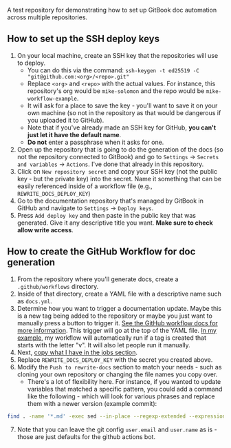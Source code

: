 A test repository for demonstrating how to set up GitBook doc automation across multiple repositories.

## How to set up the SSH deploy keys

1. On your local machine, create an SSH key that the repositories will use to deploy.
    * You can do this via the command: `ssh-keygen -t ed25519 -C "git@github.com:<org>/<repo>.git"`
    * Replace `<org>` and `<repo>` with the actual values. For instance, this repository's org would be `mike-solomon` and the repo would be `mike-workflow-example`.
    * It will ask for a place to save the key - you'll want to save it on your own machine (so not in the repository as that would be dangerous if you uploaded it to GitHub).
    * Note that if you've already made an SSH key for GitHub, **you can't just let it have the default name**.
    * **Do not** enter a passphrase when it asks for one.
2. Open up the repository that is going to do the generation of the docs (so not the repository connected to GitBook) and go to `Settings` -> `Secrets and variables` -> `Actions`. I've done that already in this repository.
3. Click on `New repository secret` and copy your SSH key (not the public key - but the private key) into the secret. Name it something that can be easily referenced inside of a workflow file (e.g., `REWRITE_DOCS_DEPLOY_KEY`)
4. Go to the documentation repository that's managed by GitBook in GitHub and navigate to `Settings` -> `Deploy keys`.
5. Press `Add deploy key` and then paste in the public key that was generated. Give it any descriptive title you want. **Make sure to check allow write access**.

## How to create the GitHub Workflow for doc generation

1. From the repository where you'll generate docs, create a `.github/workflows` directory.
2. Inside of that directory, create a YAML file with a descriptive name such as `docs.yml`.
3. Determine how you want to trigger a documentation update. Maybe this is a new tag being added to the repository or maybe you just want to manually press a button to trigger it. [See the GitHub workflow docs for more information](https://docs.github.com/en/actions/using-workflows/workflow-syntax-for-github-actions). This trigger will go at the top of the YAML file. [In my example](https://github.com/mike-solomon/mike-workflow-example/blob/main/.github/workflows/docs.yml), my workflow will automatically run if a tag is created that starts with the letter "v". It will also let people run it manually.
4. Next, [copy what I have in the jobs section](https://github.com/mike-solomon/mike-workflow-example/blob/main/.github/workflows/docs.yml#L10-L45).
5. Replace `REWRITE_DOCS_DEPLOY_KEY` with the secret you created above.
6. Modify the `Push to rewrite-docs` section to match your needs - such as cloning your own repository or changing the file names you copy over.
   * There's a lot of flexibility here. For instance, if you wanted to update variables that matched a specific pattern, you could add a command like the following - which will look for various phrases and replace them with a newer version (example commit):

```bash
find . -name '*.md' -exec sed --in-place --regexp-extended --expression "s@CLI v?3\.[0-9]+\.[0-9]+@CLI ${tag#v}@g" --expression "s@\(Staging\) \| v?3\.[0-9]+\.[0-9]+@(Staging) | ${tag#v}@g" {} \;
```

7. Note that you can leave the git config `user.email` and `user.name` as is - those are just defaults for the github actions bot.
